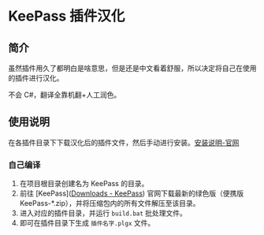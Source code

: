 # KeePass 插件汉化
## 简介

虽然插件用久了都明白是啥意思，但是还是中文看着舒服，所以决定将自己在使用的插件进行汉化。

不会 C#，翻译全靠机翻+人工润色。

## 使用说明

在各插件目录下下载汉化后的插件文件，然后手动进行安装。[安装说明-官网](https://keepass.info/help/v2/plugins.html)

### 自己编译

1. 在项目根目录创建名为 KeePass 的目录。
2. 前往 [KeePass]([Downloads - KeePass](https://keepass.info/download.html)) 官网下载最新的绿色版（便携版 KeePass-*.zip），并将压缩包内的所有文件解压至该目录。
3. 进入对应的插件目录，并运行 `build.bat` 批处理文件。
4. 即可在插件目录下生成 `插件名字.plgx` 文件。
